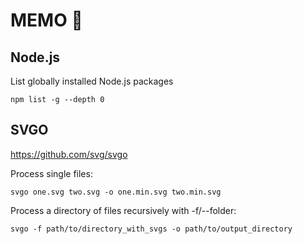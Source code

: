 # MEMO 🧠

## Node.js

List globally installed Node.js packages

```
npm list -g --depth 0
```

## SVGO

https://github.com/svg/svgo

Process single files:

```
svgo one.svg two.svg -o one.min.svg two.min.svg
```

Process a directory of files recursively with -f/--folder:

```
svgo -f path/to/directory_with_svgs -o path/to/output_directory
```
